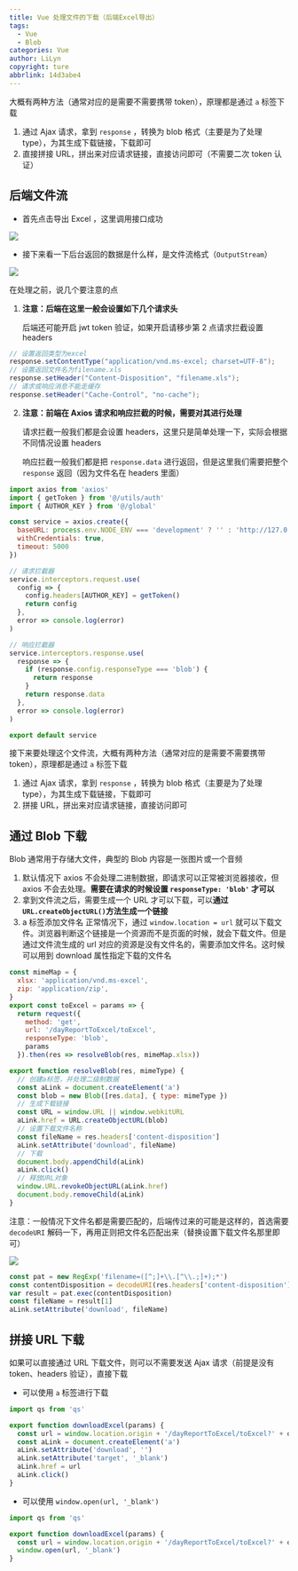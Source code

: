 ```yaml
---
title: Vue 处理文件的下载（后端Excel导出）
tags:
  - Vue
  - Blob
categories: Vue
author: LiLyn
copyright: ture
abbrlink: 14d3abe4
---
```


大概有两种方法（通常对应的是需要不需要携带 token），原理都是通过 `a` 标签下载

1. 通过 Ajax 请求，拿到 `response` ，转换为 blob 格式（主要是为了处理 type），为其生成下载链接，下载即可
2. 直接拼接 URL，拼出来对应请求链接，直接访问即可（不需要二次 token 认证）

<!--more-->

## 后端文件流

- 首先点击导出 Excel ，这里调用接口成功

![](https://gitee.com/lilyn/pic/raw/master/company-img/%E5%AF%BC%E5%87%BAExcel%E6%8E%A5%E5%8F%A3%E6%88%90%E5%8A%9F.jpg)

- 接下来看一下后台返回的数据是什么样，是文件流格式（`OutputStream`）

![](https://gitee.com/lilyn/pic/raw/master/company-img/%E5%90%8E%E7%AB%AF%E8%BF%94%E5%9B%9E%E7%9A%84%E6%95%B0%E6%8D%AE%E6%B5%81.jpg)

在处理之前，说几个要注意的点

1. **注意：后端在这里一般会设置如下几个请求头**

   后端还可能开启 jwt token 验证，如果开启请移步第 2 点请求拦截设置 headers

```java
// 设置返回类型为excel
response.setContentType("application/vnd.ms-excel; charset=UTF-8");  
// 设置返回文件名为filename.xls 
response.setHeader("Content-Disposition", "filename.xls"); 
// 请求或响应消息不能走缓存
response.setHeader("Cache-Control", "no-cache");  
```

2. **注意：前端在 Axios 请求和响应拦截的时候，需要对其进行处理**

   请求拦截一般我们都是会设置 headers，这里只是简单处理一下，实际会根据不同情况设置 headers

   响应拦截一般我们都是把 `response.data` 进行返回，但是这里我们需要把整个 `response` 返回（因为文件名在 headers 里面）

```js
import axios from 'axios'
import { getToken } from '@/utils/auth'
import { AUTHOR_KEY } from '@/global'

const service = axios.create({
  baseURL: process.env.NODE_ENV === 'development' ? '' : 'http://127.0.0.1:9999'
  withCredentials: true,
  timeout: 5000
})

// 请求拦截器
service.interceptors.request.use(
  config => {
    config.headers[AUTHOR_KEY] = getToken()
    return config
  },
  error => console.log(error)
)

// 响应拦截器
service.interceptors.response.use(
  response => {
    if (response.config.responseType === 'blob') {
      return response
    }
    return response.data
  },
  error => console.log(error)
)

export default service
```

接下来要处理这个文件流，大概有两种方法（通常对应的是需要不需要携带 token），原理都是通过 `a` 标签下载

1. 通过 Ajax 请求，拿到 `response` ，转换为 blob 格式（主要是为了处理 type），为其生成下载链接，下载即可
2. 拼接 URL，拼出来对应请求链接，直接访问即可

## 通过 Blob 下载

Blob 通常用于存储大文件，典型的 Blob 内容是一张图片或一个音频

1. 默认情况下 axios 不会处理二进制数据，即请求可以正常被浏览器接收，但 axios 不会去处理。**需要在请求的时候设置 `responseType: 'blob'` 才可以**
2. 拿到文件流之后，需要生成一个 URL 才可以下载，可以**通过`URL.createObjectURL()`方法生成一个链接**
3. a 标签添加文件名
   正常情况下，通过 `window.location = url` 就可以下载文件。浏览器判断这个链接是一个资源而不是页面的时候，就会下载文件。但是通过文件流生成的 url 对应的资源是没有文件名的，需要添加文件名。这时候可以用到 download 属性指定下载的文件名

```js
const mimeMap = {
  xlsx: 'application/vnd.ms-excel',
  zip: 'application/zip',
}
export const toExcel = params => {
  return request({
    method: 'get',
    url: '/dayReportToExcel/toExcel',
    responseType: 'blob',
    params
  }).then(res => resolveBlob(res, mimeMap.xlsx))

export function resolveBlob(res, mimeType) {
  // 创建a标签，并处理二级制数据
  const aLink = document.createElement('a')
  const blob = new Blob([res.data], { type: mimeType })
  // 生成下载链接
  const URL = window.URL || window.webkitURL
  aLink.href = URL.createObjectURL(blob)
  // 设置下载文件名称
  const fileName = res.headers['content-disposition']
  aLink.setAttribute('download', fileName)
  // 下载
  document.body.appendChild(aLink)
  aLink.click()
  // 释放URL对象
  window.URL.revokeObjectURL(aLink.href)
  document.body.removeChild(aLink)
}
```

注意：一般情况下文件名都是需要匹配的，后端传过来的可能是这样的，首选需要 `decodeURI` 解码一下，再用正则把文件名匹配出来（替换设置下载文件名那里即可）

![](https://gitee.com/lilyn/pic/raw/master/company-img/Excel%E6%96%87%E4%BB%B6%E5%90%8D.jpg)

```js
const pat = new RegExp('filename=([^;]+\\.[^\\.;]+);*')
const contentDisposition = decodeURI(res.headers['content-disposition'])
var result = pat.exec(contentDisposition)
const fileName = result[1]
aLink.setAttribute('download', fileName)
```

## 拼接 URL 下载

如果可以直接通过 URL 下载文件，则可以不需要发送 Ajax 请求（前提是没有 token、headers 验证），直接下载

- 可以使用 `a` 标签进行下载

```js
import qs from 'qs'

export function downloadExcel(params) {
  const url = window.location.origin + '/dayReportToExcel/toExcel?' + qs.stringify(params)
  const aLink = document.createElement('a')
  aLink.setAttribute('download', '')
  aLink.setAttribute('target', '_blank')
  aLink.href = url
  aLink.click()
}
```

- 可以使用 `window.open(url, '_blank')`

```js
import qs from 'qs'

export function downloadExcel(params) {
  const url = window.location.origin + '/dayReportToExcel/toExcel?' + qs.stringify(params)
  window.open(url, '_blank')
}
```

